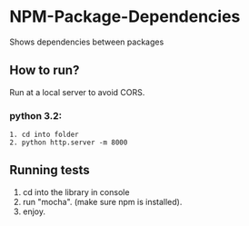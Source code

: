 # NPM-Package-Dependencies
Shows dependencies between packages

## How to run?

Run at a local server to avoid CORS.

### python 3.2:

    1. cd into folder
    2. python http.server -m 8000


## Running tests

1. cd into the library in console
2. run "mocha". (make sure npm is installed).
3. enjoy.
